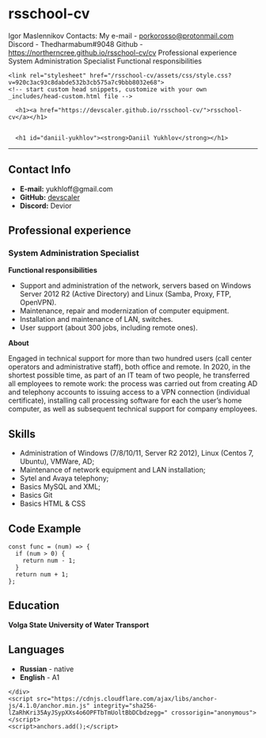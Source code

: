 # rsschool-cv
Igor Maslennikov
Contacts:
My e-mail - porkorosso@protonmail.com
Discord - Thedharmabum#9048
Github - https://northerncree.github.io/rsschool-cv/cv
Professional experience
System Administration Specialist
Functional responsibilities


<!DOCTYPE html>
<html lang="en-US">
  <head>
    <meta charset="UTF-8">
    <meta http-equiv="X-UA-Compatible" content="IE=edge">
    <meta name="viewport" content="width=device-width, initial-scale=1">

<!-- Begin Jekyll SEO tag v2.8.0 -->
<title>Daniil Yukhlov | rsschool-cv</title>
<meta name="generator" content="Jekyll v3.9.2" />
<meta property="og:title" content="Daniil Yukhlov" />
<meta property="og:locale" content="en_US" />
<link rel="canonical" href="https://devscaler.github.io/rsschool-cv/cv.html" />
<meta property="og:url" content="https://devscaler.github.io/rsschool-cv/cv.html" />
<meta property="og:site_name" content="rsschool-cv" />
<meta property="og:type" content="website" />
<meta name="twitter:card" content="summary" />
<meta property="twitter:title" content="Daniil Yukhlov" />
<script type="application/ld+json">
{"@context":"https://schema.org","@type":"WebPage","headline":"Daniil Yukhlov","url":"https://devscaler.github.io/rsschool-cv/cv.html"}</script>
<!-- End Jekyll SEO tag -->

    <link rel="stylesheet" href="/rsschool-cv/assets/css/style.css?v=920c3ac93c8dabde532b3cb575a7c9bbb8032e68">
    <!-- start custom head snippets, customize with your own _includes/head-custom.html file -->

<!-- Setup Google Analytics -->



<!-- You can set your favicon here -->
<!-- link rel="shortcut icon" type="image/x-icon" href="/rsschool-cv/favicon.ico" -->

<!-- end custom head snippets -->

  </head>
  <body>
    <div class="container-lg px-3 my-5 markdown-body">
      
      <h1><a href="https://devscaler.github.io/rsschool-cv/">rsschool-cv</a></h1>
      

      <h1 id="daniil-yukhlov"><strong>Daniil Yukhlov</strong></h1>
<hr />
<h2 id="contact-info"><strong>Contact Info</strong></h2>
<ul>
  <li><strong>E-mail:</strong> yukhloff@gmail.com</li>
  <li><strong>GitHub:</strong> <a href="https://github.com/devscaler">devscaler</a></li>
  <li><strong>Discord:</strong> Devior</li>
</ul>

<h2 id="professional-experience"><strong>Professional experience</strong></h2>

<h3 id="system-administration-specialist"><strong>System Administration Specialist</strong></h3>
<p><strong>Functional responsibilities</strong></p>

<ul>
  <li>Support and administration of the network, servers based on Windows Server 2012 R2 (Active Directory) and Linux (Samba, Proxy, FTP, OpenVPN).</li>
  <li>Maintenance, repair and modernization of computer equipment.</li>
  <li>Installation and maintenance of LAN, switches.</li>
  <li>User support (about 300 jobs, including remote ones).</li>
</ul>

<p><strong>About</strong></p>

<p>Engaged in technical support for more than two hundred users (call center operators and administrative staff), both office and remote. In 2020, in the shortest possible time, as part of an IT team of two people, he transferred all employees to remote work: the process was carried out from creating AD and telephony accounts to issuing access to a VPN connection (individual certificate), installing call processing software for each the user’s home computer, as well as subsequent technical support for company employees.</p>

<h2 id="skills"><strong>Skills</strong></h2>

<ul>
  <li>Administration of Windows (7/8/10/11, Server R2 2012), Linux (Centos 7, Ubuntu), VMWare, AD;</li>
  <li>Maintenance of network equipment and LAN installation;</li>
  <li>Sytel and Avaya telephony;</li>
  <li>Basics MySQL and XML;</li>
  <li>Basics Git</li>
  <li>Basics HTML &amp; CSS</li>
</ul>

<h2 id="code-example"><strong>Code Example</strong></h2>

<div class="language-javascript highlighter-rouge"><div class="highlight"><pre class="highlight"><code><span class="kd">const</span> <span class="nx">func</span> <span class="o">=</span> <span class="p">(</span><span class="nx">num</span><span class="p">)</span> <span class="o">=&gt;</span> <span class="p">{</span>
  <span class="k">if</span> <span class="p">(</span><span class="nx">num</span> <span class="o">&gt;</span> <span class="mi">0</span><span class="p">)</span> <span class="p">{</span>
    <span class="k">return</span> <span class="nx">num</span> <span class="o">-</span> <span class="mi">1</span><span class="p">;</span>
  <span class="p">}</span>
  <span class="k">return</span> <span class="nx">num</span> <span class="o">+</span> <span class="mi">1</span><span class="p">;</span>
<span class="p">};</span>
</code></pre></div></div>
<h2 id="education"><strong>Education</strong></h2>

<p><strong>Volga State University of Water Transport</strong></p>

<h2 id="languages"><strong>Languages</strong></h2>

<ul>
  <li><strong>Russian</strong> - native</li>
  <li><strong>English</strong> - A1</li>
</ul>


      
    </div>
    <script src="https://cdnjs.cloudflare.com/ajax/libs/anchor-js/4.1.0/anchor.min.js" integrity="sha256-lZaRhKri35AyJSypXXs4o6OPFTbTmUoltBbDCbdzegg=" crossorigin="anonymous"></script>
    <script>anchors.add();</script>
  </body>
</html>
